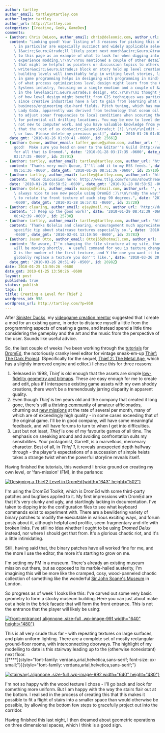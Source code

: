 ```yaml
---
author: tartley
author_email: tartley@tartley.com
author_login: tartley
author_url: http://tartley.com
categories: [Creative, Geek, GameDev]
comments:
- {author: Chris DeLeon, author_email: chris@deleonic.com, author_url: 'http://cdgdl.com/?page=about',
  content: "Looking good! Your listing of 3 reasons for picking this old engine/game\
    \ in particular are especially succinct and widely applicable selection criteria.\
    \ I&acirc;&euro;&trade;ll likely point next month&acirc;&euro;&trade;s readers\
    \ to this page as an example of what to look for when digging into their first\
    \ experience modding.\r\n\r\nYou mentioned a couple of other details via e-mail\
    \ that might be helpful as pointers or discussion topics to others, too: not letting\
    \ writer&acirc;&euro;&trade;s block on story hold up level creation (experience\
    \ building levels will inevitably help in writing level stories, like how experience\
    \ in game programming helps in designing with programming in mind), suggestions\
    \ of what process optimizations level design might learn from the Geographic Information\
    \ Systems industry, focusing on a single emotion and a couple of &acirc;&euro;&oelig;moments&acirc;&euro;\x9D\
    \ in the level&acirc;&euro;&trade;s design, etc.\r\n\r\nI thought your suggestion\
    \ of how level design might benefit from GIS techniques was particularly interesting,\
    \ since creative industries have a lot to gain from learning what we can off the\
    \ business/engineering die-hard fields. Pitch tuning, which has made T-Pain and\
    \ Lady GaGa, apparently was derived from technology that ocean oil tycoons used\
    \ to adjust sonar frequencies to local conditions when scouring the ocean floor\
    \ for potential oil drilling locations. You may be new to level design, but you&acirc;&euro;&trade;re\
    \ not new to computer work, and you have valuable knowledge from your own experiences\
    \ that the rest of us don&acirc;&euro;&trade;t (!).\r\n\r\n[edit - fixed a typo\
    \ or two. Please delete my previous post]", date: '2010-01-26 01:03:41 -0600',
  date_gmt: '2010-01-26 01:03:41 -0600', id: 25661}
- {author: Queue, author_email: taffer_queue@yahoo.com, author_url: '', content: 'Looking
    good!  Make sure you head on over to the Editor''s Guild (http://www.ttlg.com/forums/forumdisplay.php?f=85)
    for all that is Dromed.', date: '2010-01-28 03:17:35 -0600', date_gmt: '2010-01-28
    03:17:35 -0600', id: 25701}
- {author: tartley, author_email: tartley@tartley.com, author_url: 'http://tartley.com',
  content: 'Thanks very much Queue, I''ll add it to my RSS feeds.', date: '2010-01-28
    08:51:36 -0600', date_gmt: '2010-01-28 08:51:36 -0600', id: 25710}
- {author: tartley, author_email: tartley@tartley.com, author_url: 'http://tartley.com',
  content: 'Nice discussion here: http://www.ttlg.com/forums/showthread.php?t=130794',
  date: '2010-01-28 08:58:52 -0600', date_gmt: '2010-01-28 08:58:52 -0600', id: 25711}
- {author: Qolelis, author_email: mazqin@hotmail.com, author_url: '', content: "It's\
    \ always nice to see new people using DromEd :)\r\n\r\nBy the way:\r\nA tip is\
    \ to rotate the front texture of each step 90 degrees.", date: '2010-01-28 16:57:02
    -0600', date_gmt: '2010-01-28 16:57:03 -0600', id: 25720}
- {author: clearing, author_email: ejay@mail.ru, author_url: 'http://darkfate.ru',
  content: ':) Keep up the good work!', date: '2010-01-29 08:42:39 -0600', date_gmt: '2010-01-29
    08:42:39 -0600', id: 25730}
- {author: tartley, author_email: tartley@tartley.com, author_url: 'http://tartley.com',
  content: 'Thanks Qolelis and clearing, encouragement much appreciated, and your
    specific tip about staircase textures especially so.', date: '2010-02-01 13:19:50
    -0600', date_gmt: '2010-02-01 13:19:50 -0600', id: 25783}
- {author: Jason Otto, author_email: Ottoj55@hotmail.com, author_url: 'http://JasonOtto.net',
  content: 'Be aware, I''m changing the file structure at my site, those tutorials
    will be moving shortly.  A useful command for you is texture_change X,Y where
    X is the number of the first texture, and Y the one you want it to become, it''ll
    globally replace a texture you don''t like.', date: '2010-03-26 20:51:49 -0500',
  date_gmt: '2010-03-26 20:51:49 -0500', id: 26982}
date: 2010-01-25 13:50:26 -0600
date_gmt: 2010-01-25 13:50:26 -0600
layout: post
published: true
status: publish
tags: []
title: Creating a Level for Thief 2
wordpress_id: 958
wordpress_url: http://tartley.com/?p=958
---
```


After [Sinister Ducks](http://tartley.com/?p=956), my [videogame
creation mentor](http://www.gamedevlessons.com/) suggested that I create
a mod for an existing game, in order to distance myself a little from
the programming aspects of creating a game, and instead spend a little
time considering the gameplay and the art and the music from the
perspective of the user. Sounds like useful advice.

So, the last couple of weeks I've been working through the
[tutorials](http://www.jasonotto.net/tutorials/CompleteTut.htm) for
[DromEd](http://en.wikipedia.org/wiki/DromEd), the notoriously cranky
level editor for vintage sneak-em-up [Thief: The Dark
Project](http://en.wikipedia.org/wiki/Thief:_The_Dark_Project).
(Specifically for the sequel, [Thief 2: The Metal
Age](http://en.wikipedia.org/wiki/Thief_II:_The_Metal_Age), which has a
slightly improved engine and editor.) I chose this for three reasons:

1.  Released in 1998, *Thief* is old enough that the assets are simple
    [low-fidelity geometry and
    bitmaps](http://www.mobygames.com/game/windows/thief-ii-the-metal-age/screenshots/gameShotId,7666/).
    These are easy enough for me to create and edit, plus if I
    intersperse existing game assets with my own shoddy creations, there
    won't be a tremendously jarring disparity in apparent quality.
2.  Even though *Thief* is ten years old and the company that created it
    long gone, there's still [a thriving
    community](http://www.ttlg.com/) of amateur afficionados, churning
    out [new
    missions](http://www.ttlg.com/forums/showthread.php?p=1508201) at
    the rate of several per month, many of which are of exceedingly high
    quality - in some cases exceeding that of the original game. I'll be
    in good company, will have some meaningful feedback, and will have
    forums to turn to when I get into difficulties.
3.  Last but not least, *Thief* is one of my favourite games of all
    time. The emphasis on sneaking around and avoiding confrontation
    suits my sensibilities. Your protagonist, Garrett, is a marvellous,
    mercenary character. Best of all, in *Thief 1*, it reveals
    unexpected depth halfway through - the player's expectations of a
    succession of simple heists takes a strange twist when the powerful
    storyline reveals itself.

Having finished the tutorials, this weekend I broke ground on creating
my own level, or 'fan-mission' (FM), in the parlance:

[![Designing a Thief2 Level in
DromEd](../wp-content/uploads/2010/01/dromed-sm.png "dromed-sm"){width="643"
height="502"}](../wp-content/uploads/2010/01/dromed-sm.png)

I'm using the DromEd Toolkit, which is DromEd with some third-party
patches and bugfixes applied to it. My first impressions with DromEd are
that it's very clunky and ugly, and startlingly lacking in
documentation. I've taken to dipping into the configuration files to see
what keyboard commands exist to experiment with. There are a bewildering
variety of binary patches to modify the executable in various exciting
ways, and forum posts about it, although helpful and prolific, seem
fragmentary and rife with broken links. I've still no idea whether I
ought to be using *Dromed Delux* instead, nor where I should get that
from. It's a glorious chaotic riot, and it's a little intimidating.

Still, having said that, the binary patches have all worked fine for me,
and the more I use the editor, the more it's starting to grow on me.

I'm setting my FM in a museum. There's already an existing museum
mission out there, but as opposed to its marble-halled austerity, I'm
imagining this will be more like the cramped, cosy, wood-panneled
chaotic collection of something like the wonderful [Sir John Soane's
Museum](http://www.britishtours.com/360/soane-museum.html) in London.

So progress as of week 1 looks like this: I've carved out some very
basic geometry to form a stocky museum building. Here you can just about
make out a hole in the brick facade that will form the front entrance.
This is not the entrance that the player will likely be using:

[![](http://tartley.com/wp-content/uploads/2010/01/front-entrance.jpg "front-entrance"){.alignnone
.size-full .wp-image-991 width="640"
height="480"}](http://tartley.com/wp-content/uploads/2010/01/front-entrance.jpg)

This is all very crude thus far - with repeating textures on large
surfaces, and plain uniform lighting. There are a complete set of mostly
rectangular ground-floor rooms, with interconnecting doorways. The
highlight of my modelling to date is this stairway leading up to the
(otherwise nonexistant) next floor.\
[[****]{style="font-family: verdana,arial,helvetica,sans-serif; font-size: xx-small;"}]{style="font-family: verdana,arial,helvetica,sans-serif;"}

[![](http://tartley.com/wp-content/uploads/2010/01/stairway.jpg "stairway"){.alignnone
.size-full .wp-image-992 width="640"
height="480"}](http://tartley.com/wp-content/uploads/2010/01/stairway.jpg)

I'm not so happy with the wood texture I chose - I'll go back and look
for something more uniform. But I am happy with the way the stairs flair
out at the bottom. I realised in the process of creating this that this
makes it possible to fit a flight of stairs into a smaller space than
would otherwise be possible, by allowing the bottom few steps to
gracefully project out into the corridor.

Having finished this last night, I then dreamed about geometric
operations on three dimensional spaces, which I think is a good sign.
